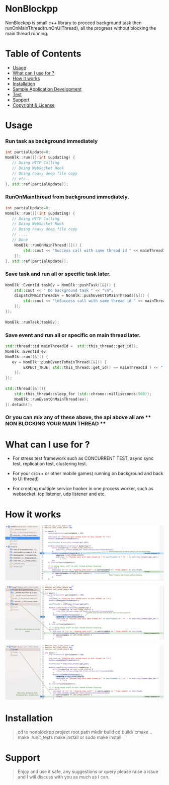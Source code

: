 NonBlockpp
==========

NonBlockpp is small c++ library to proceed background task then runOnMainThread(runOnUIThread), all the progress without blocking the main thread running. 

Table of Contents
=================

* [Usage](#usage)
* [What can I use for ?](#what-can-i-use-for-?)
* [How it works](#how-it-works)
* [Installation](#installation)
* [Sample Application Development](#sample-application-development)
* [Test](#test)
* [Support](#support)
* [Copyright & License](#copyright--license)


Usage
=====

### Run task as background immediately
```cpp
int partialUpdate=0;
NonBlk::run([](int &updating) {
   // Doing HTTP Calling
   // Doing WebSocket Hook
   // Doing heavy deep file copy
   // etc..
}, std::ref(partialUpdate));
```

### RunOnMainthread from background immediately.
```cpp
int partialUpdate=0;
NonBlk::run([](int &updating) {
   // Doing HTTP Calling
   // Doing WebSocket Hook
   // Doing heavy deep file copy
   // ....
   // Done 
    NonBlk::runOnMainThread([]() {
        std::cout << "Success call with same thread id " << mainThreadId << " ==  " << std::this_thread::get_id() << "\n";
    });
}, std::ref(partialUpdate));
```

### Save task and run all or specific task later.
```cpp
NonBlk::EventId taskEv = NonBlk::pushTask([&]() {
    std::cout << " Do background task " << "\n";
    dispatchMainThreadEv = NonBlk::pushEventToMainThread([&]() {
        std::cout << "\nSuccess call with same thread id " << mainThreadId << " ==  " << std::this_thread::get_id() << "\n";
    });
});

NonBlk::runTask(taskEv);
```

### Save event and run all or specific on main thread later.
```cpp
std::thread::id mainThreadId =  std::this_thread::get_id();
NonBlk::EventId ev;
NonBlk::run([&]() {
   ev = NonBlk::pushEventToMainThread([&]() {
        EXPECT_TRUE( std::this_thread::get_id() == mainThreadId ) << " It is not main thread!! " << std::this_thread::get_id() << " == " << mainThreadId << "\n";
    });
});

std::thread([&](){
    std::this_thread::sleep_for (std::chrono::milliseconds(500));
    NonBlk::runEventOnMainThread(ev);
}).detach();
```

### Or you can mix any of these above, the api above all are ** NON BLOCKING YOUR MAIN THREAD ** 


What can I use for ?
====================

- For stress test framework such as CONCURRENT TEST, async sync test, replication test, clustering test.

- For your c/c++ or other mobile games( running on background and back to UI thread)

- For creating multiple service hooker in one process worker, such as websocket, tcp listener, udp listener and etc.


How it works
============

![Image1 of nonblockpp](img1.png)

![Image2 of nonblockpp](img2.png)

![Image3 of nonblockpp](img3.png)



Installation
============

> cd to nonblockpp project root path
> mkdir build
> cd build/
> cmake ..
> make
> ./unit_tests 
> make install
or
> sudo make install

Support
=======

> Enjoy and use it safe, any suggestions or query please raise a issue and I will discuss with you as much as I can.
